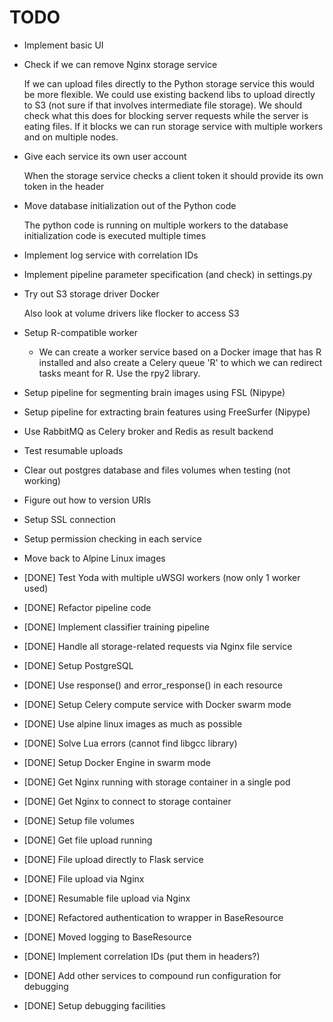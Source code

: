 # TODO
    
 - Implement basic UI
 
 - Check if we can remove Nginx storage service
 
   If we can upload files directly to the Python storage service this would be
   more flexible. We could use existing backend libs to upload directly to S3
   (not sure if that involves intermediate file storage). We should check what
   this does for blocking server requests while the server is eating files. If
   it blocks we can run storage service with multiple workers and on multiple 
   nodes.
 
 - Give each service its own user account
 
   When the storage service checks a client token it should provide its own
   token in the header
      
 - Move database initialization out of the Python code
 
   The python code is running on multiple workers to the database initialization
   code is executed multiple times
   
 - Implement log service with correlation IDs
   
 - Implement pipeline parameter specification (and check) in settings.py
 
 - Try out S3 storage driver Docker
 
   Also look at volume drivers like flocker to access S3
 
 - Setup R-compatible worker
 
     - We can create a worker service based on a Docker image that has R
       installed and also create a Celery queue 'R' to which we can redirect
       tasks meant for R. Use the rpy2 library.
       
 - Setup pipeline for segmenting brain images using FSL (Nipype)
 
 - Setup pipeline for extracting brain features using FreeSurfer (Nipype)

 - Use RabbitMQ as Celery broker and Redis as result backend
 
 - Test resumable uploads
 
 - Clear out postgres database and files volumes when testing (not working)

 - Figure out how to version URIs

 - Setup SSL connection

 - Setup permission checking in each service

 - Move back to Alpine Linux images
 
 - [DONE] Test Yoda with multiple uWSGI workers (now only 1 worker used)
 - [DONE] Refactor pipeline code
 - [DONE] Implement classifier training pipeline
 - [DONE] Handle all storage-related requests via Nginx file service
 - [DONE] Setup PostgreSQL
 - [DONE] Use response() and error_response() in each resource
 - [DONE] Setup Celery compute service with Docker swarm mode
 - [DONE] Use alpine linux images as much as possible
 - [DONE] Solve Lua errors (cannot find libgcc library)
 - [DONE] Setup Docker Engine in swarm mode   
 - [DONE] Get Nginx running with storage container in a single pod
 - [DONE] Get Nginx to connect to storage container
 - [DONE] Setup file volumes
 - [DONE] Get file upload running
 - [DONE] File upload directly to Flask service
 - [DONE] File upload via Nginx
 - [DONE] Resumable file upload via Nginx
 - [DONE] Refactored authentication to wrapper in BaseResource
 - [DONE] Moved logging to BaseResource
 - [DONE] Implement correlation IDs (put them in headers?)
 - [DONE] Add other services to compound run configuration for debugging
 - [DONE] Setup debugging facilities
